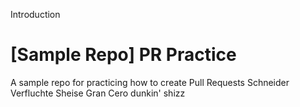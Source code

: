 Introduction
# [Sample Repo] PR Practice
A sample repo for practicing how to create Pull Requests
Schneider
Verfluchte Sheise
Gran Cero
dunkin' shizz

